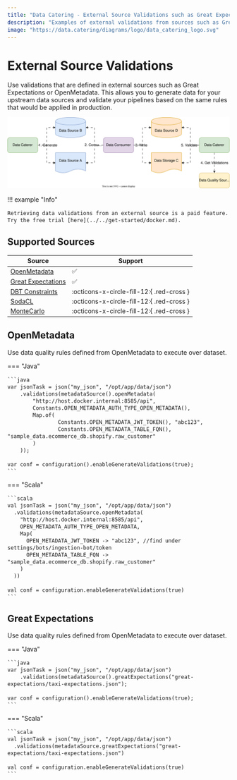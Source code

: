 ```yaml
---
title: "Data Catering - External Source Validations such as Great Expectations, OpenMetadata, Soda, DBT"
description: "Examples of external validations from sources such as Great Expectations, OpenMetadata, Soda or DBT, to run for data in files, databases, HTTP APIs or messaging systems via Data Catering."
image: "https://data.catering/diagrams/logo/data_catering_logo.svg"
---
```


# External Source Validations

Use validations that are defined in external sources such as Great Expectations or OpenMetadata. This allows you to
generate data for your upstream data sources and validate your pipelines based on the same rules that would be applied 
in production.

![Example flow with validations from external source](../../diagrams/high_level_flow-external-source-validation.svg)

!!! example "Info"

    Retrieving data validations from an external source is a paid feature. Try the free trial [here](../../get-started/docker.md).

## Supported Sources

| Source                                                                                            | Support                                   |
|---------------------------------------------------------------------------------------------------|-------------------------------------------|
| [OpenMetadata](https://docs.open-metadata.org/v1.2.x/connectors/ingestion/workflows/data-quality) | :white_check_mark:                        |
| [Great Expectations](https://greatexpectations.io/)                                               | :white_check_mark:                        |
| [DBT Constraints](https://docs.getdbt.com/reference/resource-properties/constraints)              | :octicons-x-circle-fill-12:{ .red-cross } |
| [SodaCL](https://docs.soda.io/soda-cl/soda-cl-overview.html)                                      | :octicons-x-circle-fill-12:{ .red-cross } |
| [MonteCarlo](https://docs.getmontecarlo.com/docs/monitors-as-code)                                | :octicons-x-circle-fill-12:{ .red-cross } |

## OpenMetadata

Use data quality rules defined from OpenMetadata to execute over dataset.

=== "Java"

    ```java
    var jsonTask = json("my_json", "/opt/app/data/json")
        .validations(metadataSource().openMetadata(
            "http://host.docker.internal:8585/api",
            Constants.OPEN_METADATA_AUTH_TYPE_OPEN_METADATA(),
            Map.of(
                    Constants.OPEN_METADATA_JWT_TOKEN(), "abc123",
                    Constants.OPEN_METADATA_TABLE_FQN(), "sample_data.ecommerce_db.shopify.raw_customer"
            )
        ));

    var conf = configuration().enableGenerateValidations(true);
    ```

=== "Scala"

    ```scala
    val jsonTask = json("my_json", "/opt/app/data/json")
      .validations(metadataSource.openMetadata(
        "http://host.docker.internal:8585/api",
        OPEN_METADATA_AUTH_TYPE_OPEN_METADATA,
        Map(
          OPEN_METADATA_JWT_TOKEN -> "abc123", //find under settings/bots/ingestion-bot/token
          OPEN_METADATA_TABLE_FQN -> "sample_data.ecommerce_db.shopify.raw_customer"
        )
      ))

    val conf = configuration.enableGenerateValidations(true)
    ```

## Great Expectations

Use data quality rules defined from OpenMetadata to execute over dataset.

=== "Java"

    ```java
    var jsonTask = json("my_json", "/opt/app/data/json")
        .validations(metadataSource().greatExpectations("great-expectations/taxi-expectations.json");

    var conf = configuration().enableGenerateValidations(true);
    ```

=== "Scala"

    ```scala
    val jsonTask = json("my_json", "/opt/app/data/json")
      .validations(metadataSource.greatExpectations("great-expectations/taxi-expectations.json")

    val conf = configuration.enableGenerateValidations(true)
    ```
